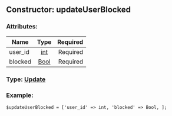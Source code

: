 ## Constructor: updateUserBlocked  

### Attributes:

| Name     |    Type       | Required |
|----------|:-------------:|---------:|
|user\_id|[int](../types/int.md) | Required|
|blocked|[Bool](../types/Bool.md) | Required|


### Type: [Update](../types/Update.md)

### Example:


```
$updateUserBlocked = ['user_id' => int, 'blocked' => Bool, ];
```